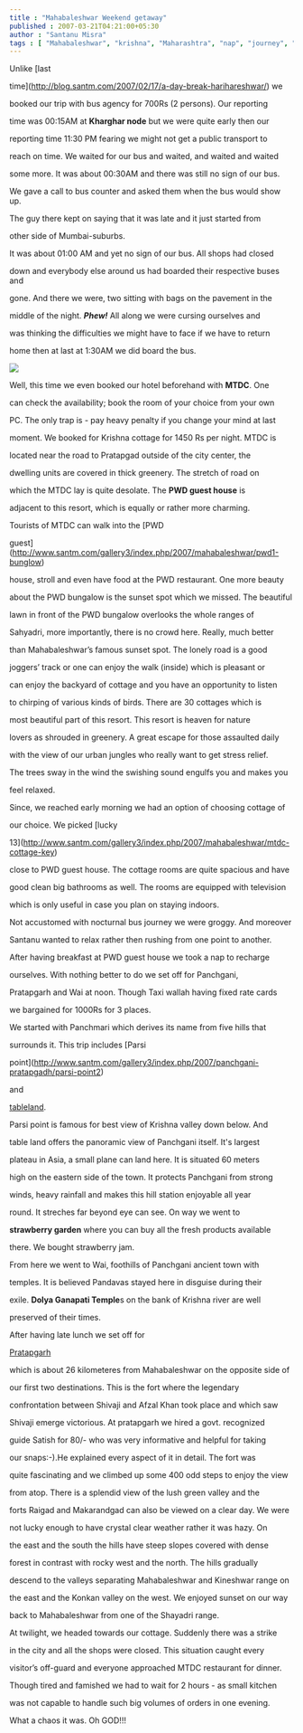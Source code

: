 ```yaml
---
title : "Mahabaleshwar Weekend getaway"
published : 2007-03-21T04:21:00+05:30
author : "Santanu Misra"
tags : [ "Mahabaleshwar", "krishna", "Maharashtra", "nap", "journey", "taxi", "food", "road", "Shivaji", "mumbai", "transport", "car", "weekend", "rain",]
---
```

Unlike [last

time](http://blog.santm.com/2007/02/17/a-day-break-harihareshwar/) we

booked our trip with bus agency for 700Rs (2 persons). Our reporting

time was 00:15AM at **Kharghar node** but we were quite early then our

reporting time 11:30 PM fearing we might not get a public transport to

reach on time. We waited for our bus and waited, and waited and waited

some more. It was about 00:30AM and there was still no sign of our bus.

We gave a call to bus counter and asked them when the bus would show up.

The guy there kept on saying that it was late and it just started from

other side of Mumbai-suburbs.



It was about 01:00 AM and yet no sign of our bus. All shops had closed

down and everybody else around us had boarded their respective buses and

gone. And there we were, two sitting with bags on the pavement in the

middle of the night. ***Phew!*** All along we were cursing ourselves and

was thinking the difficulties we might have to face if we have to return

home then at last at 1:30AM we did board the bus.



<a href="http://www.santm.com/gallery3/index.php/2007/mahabaleshwar/mtdc-entrance" class="snap_nopreview" title="Entrance of MTDC"><img src="../images/2007-03-21-mahabaleshwar-weekend-getaway-mtdc-entrance.jpg" /></a>



Well, this time we even booked our hotel beforehand with **MTDC**. One

can check the availability; book the room of your choice from your own

PC. The only trap is - pay heavy penalty if you change your mind at last

moment. We booked for Krishna cottage for 1450 Rs per night. MTDC is

located near the road to Pratapgad outside of the city center, the

dwelling units are covered in thick greenery. The stretch of road on

which the MTDC lay is quite desolate. The **PWD guest house** is

adjacent to this resort, which is equally or rather more charming.

Tourists of MTDC can walk into the [PWD

guest](http://www.santm.com/gallery3/index.php/2007/mahabaleshwar/pwd1-bunglow)

house, stroll and even have food at the PWD restaurant. One more beauty

about the PWD bungalow is the sunset spot which we missed. The beautiful

lawn in front of the PWD bungalow overlooks the whole ranges of

Sahyadri, more importantly, there is no crowd here. Really, much better

than Mahabaleshwar’s famous sunset spot. The lonely road is a good

joggers’ track or one can enjoy the walk (inside) which is pleasant or

can enjoy the backyard of cottage and you have an opportunity to listen

to chirping of various kinds of birds. There are 30 cottages which is

most beautiful part of this resort. This resort is heaven for nature

lovers as shrouded in greenery. A great escape for those assaulted daily

with the view of our urban jungles who really want to get stress relief.

The trees sway in the wind the swishing sound engulfs you and makes you

feel relaxed.



Since, we reached early morning we had an option of choosing cottage of

our choice. We picked [lucky

13](http://www.santm.com/gallery3/index.php/2007/mahabaleshwar/mtdc-cottage-key)

close to PWD guest house. The cottage rooms are quite spacious and have

good clean big bathrooms as well. The rooms are equipped with television

which is only useful in case you plan on staying indoors.



Not accustomed with nocturnal bus journey we were groggy. And moreover

Santanu wanted to relax rather then rushing from one point to another.

After having breakfast at PWD guest house we took a nap to recharge

ourselves. With nothing better to do we set off for Panchgani,

Pratapgarh and Wai at noon. Though Taxi wallah having fixed rate cards

we bargained for 1000Rs for 3 places.



We started with Panchmari which derives its name from five hills that

surrounds it. This trip includes [Parsi

point](http://www.santm.com/gallery3/index.php/2007/panchgani-pratapgadh/parsi-point2)

and

[tableland](http://www.santm.com/gallery3/index.php/2007/panchgani-pratapgadh/table-land).

Parsi point is famous for best view of Krishna valley down below. And

table land offers the panoramic view of Panchgani itself. It's largest

plateau in Asia, a small plane can land here. It is situated 60 meters

high on the eastern side of the town. It protects Panchgani from strong

winds, heavy rainfall and makes this hill station enjoyable all year

round. It streches far beyond eye can see. On way we went to

**strawberry garden** where you can buy all the fresh products available

there. We bought strawberry jam.



From here we went to Wai, foothills of Panchgani ancient town with

temples. It is believed Pandavas stayed here in disguise during their

exile. **Dolya Ganapati Temple**s on the bank of Krishna river are well

preserved of their times.



After having late lunch we set off for

[Pratapgarh](http://www.santm.com/gallery3/index.php/2007/panchgani-pratapgadh)

which is about 26 kilometeres from Mahabaleshwar on the opposite side of

our first two destinations. This is the fort where the legendary

confrontation between Shivaji and Afzal Khan took place and which saw

Shivaji emerge victorious. At pratapgarh we hired a govt. recognized

guide Satish for 80/- who was very informative and helpful for taking

our snaps:-).He explained every aspect of it in detail. The fort was

quite fascinating and we climbed up some 400 odd steps to enjoy the view

from atop. There is a splendid view of the lush green valley and the

forts Raigad and Makarandgad can also be viewed on a clear day. We were

not lucky enough to have crystal clear weather rather it was hazy. On

the east and the south the hills have steep slopes covered with dense

forest in contrast with rocky west and the north. The hills gradually

descend to the valleys separating Mahabaleshwar and Kineshwar range on

the east and the Konkan valley on the west. We enjoyed sunset on our way

back to Mahabaleshwar from one of the Shayadri range.



At twilight, we headed towards our cottage. Suddenly there was a strike

in the city and all the shops were closed. This situation caught every

visitor’s off-guard and everyone approached MTDC restaurant for dinner.

Though tired and famished we had to wait for 2 hours - as small kitchen

was not capable to handle such big volumes of orders in one evening.

What a chaos it was. Oh GOD!!!
